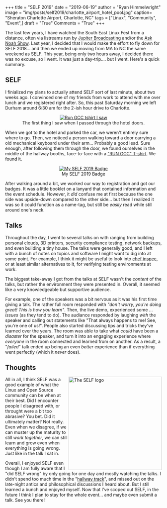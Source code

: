+++
title  = "SELF 2019"
date   = "2019-06-19"
author = "Ryan Himmelwright"
image  = "img/posts/self2019/charlotte_airport_hotel_pool.jpg"
caption= "Sheraton Charlotte Airport, Charlotte, NC"
tags   = ["Linux", "Community", "Event",]
draft  = "True"
Comments = "True"
+++

The last few years, I have watched the South East Linux Fest from a distance,
often via listreams run by [Jupiter
Broadcasting](https://www.jupiterbroadcasting.com/) and/or the [Ask Noah
Show](http://www.asknoahshow.com/). Last year, I decided that I would make the
effort to fly down for SELF 2018... and then we ended up moving from MA to NC
the same weekend as SELF. This year, being only two hours away, I decided there
was no excuse, so I went. It was just a day-trip.... but I went. Here's a quick
summary.

<!--more-->
## SELF

I finialized my plans to actually attend SELF sort of last minute, about two
weeks ago. I convinced one of my friends from work to attend with me over lunch
and we registered right after. So, this past Saturday morning we left Durham
around 6:30 am for the 2-ish hour drive to Charlotte.

<center>
<a href='../../img/posts/self2019/rungcc.png'>
<img alt="Run GCC tshirt I saw" src="../../img/posts/self2019/rungcc.png" style="max-width: 100%;"/>
</a>
<div class="caption">The first thing I saw when I passed through the hotel
doors.</div>
</center>

When we got to the hotel and parked the car, we weren't entirely sure where to
go. Then, we noticed a person walking toward a door carrying a old mechanical
keyboard under their arm... Probably a good lead. Sure enough, after following
them through the door, we found ourselves in the middle of the hallway booths,
face-to-face with a ["RUN GCC"
T-shirt](https://shop.fsf.org/tshirts-hoodies/run-gcc-shirt). We found it.

<center>
<a href='../../img/posts/self2019/self2019_badge.jpg'>
<img alt="My SELF 2019 Badge" src="../../img/posts/self2019/self2019_badge.jpg" style="max-width: 100%;"/>
</a>
<div class="caption">My SELF 2019 Badge</div>
</center>

After walking around a bit, we worked our way to registration and got our
badges. It was a little booklet on a lanyard that contained information and the
event schedule. However, it *did* confuse me at first because the one side was
upside-down compared to the other side... but then I realized it was so it
could function as a name-tag, but still be *easily* read while still around
one's neck.



## Talks

Throughout the day, I went to several talks on with ranging from building
personal clouds, 3D printers, security compliance testing, network backups, and
even building a tiny house. The talks were generally good, and I left with a
bunch of notes on topics and software I might want to dig into at some point.
For example, I think it might be useful to look into [chef
inspec](https://www.chef.io/products/chef-inspec/), or at least similar
alternatives to it, for verifying testing environments at work.


The biggest take-away I got from the talks at SELF wasn't the *content* of the
talks, but rather the environment they were presented in. Overall, it seemed
like a very knowledgeable but supportive audience.


For example, one of the
speakers was a bit nervous as it was his first time giving a talk. The rather
full room responded with *"don't worry, you're doing great! This is how you
learn"*. Then, the live demo, experienced some ... *issues* (as they tend to
do). The audiance responded by laughing *with* the speaker and calling out
statements like "That always happens to me! See, you're one of us!". People
also started discussing tips and tricks they've learned over the years. The
room was able to take what *could* have been a *disaster* for the speaker, and
turn it into an engaging experience where *everyone* in the room connected and
learned from on another. As a result, a "*failed*" talk ended up being an even
*better* experience than if everything went perfectly (which it *never* does).

## Thoughts

<a href='../../img/posts/self2019/self_logo.png'>
<img alt="The SELF logo" src="../../img/posts/self2019/self_logo.png" style="max-width: 100%; width: 300px; float: right;"/>
</a>

All in all, I think SELF was a good example of what the Linux and Open Source
community can be when at their best. Did I encounter people I disagreed with,
or throught were a bit too abrasive? You bet. Did it ultimately matter? Not
really. Even when we disagree, if we can muster up the maturity to still *work
together*, we can still learn and grow even when everything is going wrong.
Just like in the talk I sat in.

Overall, I enjoyed SELF even though I am fully aware that I "did SELF wrong" by
only going for one day and mostly watching the talks. I didn't spend too much
time in the "[hallway
track](https://blogs.vmware.com/opensource/2018/05/15/hallway-track-open-source-conferences/)",
and missed out on the late-night antics and philosophical discussions I heard
about. But I still learned a bunch and enjoyed myself. Now that I've scoped out
SELF, in the future I think I plan to stay for the whole event... and maybe
even submit a talk. See you there!
